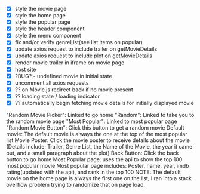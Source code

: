 - [x] style the movie page
- [x] style the home page
- [x] style the popular page
- [x] style the header component
- [x] style the menu component
- [x] fix and/or verify genreList(see list items on popular)
- [x] update axios request to include trailer on getMovieDetails
- [x] update axios request to include plot on getMovieDetails
- [x] render movie trailer in iframe on movie page
- [x] host site
- [x] ?BUG? - undefined movie in initial state
- [x] uncomment all axios requests
- [x] ?? on Movie.js redirect back if no movie present
- [x] ?? loading state / loading indicator
- [x] ?? automatically begin fetching movie details for initially displayed movie

"Random Movie Picker": Linked to go home
"Random": Linked to take you to the random movie page
"Most Popular": Linked to most popular page
"Random Movie Button": Click this button to get a random movie
Default movie: The default movie is always the one at the top of the most popular list
Movie Poster: Click the movie poster to receive details about the movie
(Details include: Trailer, Genre List, the Name of the Movie, the year it came out, and a small paragraph about the plot)
Back Button: Click the back button to go home
Most Popular page: uses the api to show the top 100 most popular movie
Most popular page includes: Poster, name, year, imdb rating(updated with the api), and rank in the top 100
NOTE: The default movie on the home page is always the first one on the list, I ran into a stack overflow problem trying to randomize that on page load.
